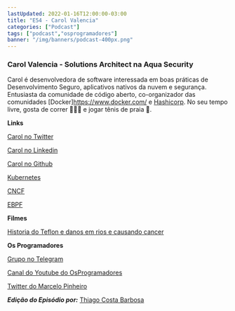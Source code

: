 ```yaml
---
lastUpdated: 2022-01-16T12:00:00-03:00
title: "E54 - Carol Valencia"
categories: ["Podcast"]
tags: ["podcast","osprogramadores"]
banner: "/img/banners/podcast-400px.png"
---
```


### Carol Valencia - Solutions Architect na Aqua Security

Carol é desenvolvedora de software interessada em boas práticas de Desenvolvimento Seguro, aplicativos nativos da nuvem e segurança. Entusiasta da comunidade de código aberto, co-organizador das comunidades [Docker]https://www.docker.com/ e [Hashicorp](https://www.hashicorp.com/). No seu tempo livre, gosta de correr 🏃🏻‍♀️ e jogar tênis de praia 🎾.


<SpotifyEmbed episode="4ydK7vQtmpLwjHqacsICgg"></SpotifyEmbed>


**Links**

[Carol no Twitter](https://twitter.com/krol_valencia)

[Carol no Linkedin](https://www.linkedin.com/in/carolgv/)

[Carol no Github](https://github.com/krol3)

[Kubernetes](https://kubernetes.io/)

[CNCF](https://www.cncf.io/)

[EBPF](https://ebpf.io/https://ebpf.io/)


**Filmes**

[Historia do Teflon e danos em rios e causando cancer](https://en.wikipedia.org/wiki/Dark_Waters_(2019_film))


**Os Programadores**

[Grupo no Telegram](https://t.me/osprogramadores)

[Canal do Youtube do OsProgramadores](https://www.youtube.com/channel/UCt_YNYGl6K5yNXlXEQDdwWg?view_as=subscriber)

[Twitter do Marcelo Pinheiro](https://twitter.com/mpinheir)

***Edição do Episódio por:*** [Thiago Costa Barbosa](https://www.linkedin.com/in/ThiagoCostaBarbosa/)
